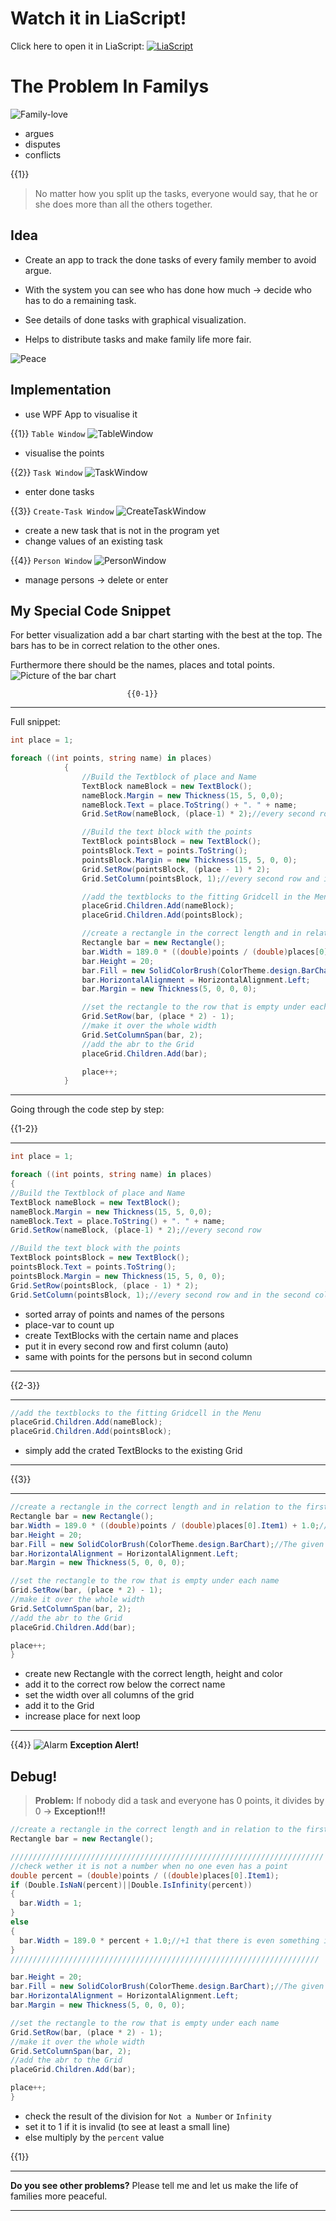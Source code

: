 <!--
author:   Florian Schierz

email:    florischierz@gmail.com

logo: https://upload.wikimedia.org/wikipedia/commons/2/2a/Corporate_Woman_Giving_a_PowerPoint_Presentation.svg

version:  1.0.1

language: de

narrator: Deutsch Female

import: https://github.com/liascript/CodeRunner

comment:  Es wird gezeigt, wie typische bekannte Präsentationselemente auch
          mithilfe von LiaScript genutzt werden können.

tags:     LiaScript, PowerPoint, Tutorial

-->
# Watch it in LiaScript!

Click here to open it in LiaScript:
[![LiaScript](https://raw.githubusercontent.com/LiaScript/LiaScript/master/badges/course.svg)](https://liascript.github.io/course/?https://github.com/Florian2501/Vortrag-Code-Snippet/blob/master/CodeSnippetPresentation.md)

# The Problem In Familys


![Family-love](https://cdnext.funpot.net/bild/funpot0000250003/39/Pingu-Streit.gif)

- argues
- disputes
- conflicts

{{1}}
>No matter how you split up the tasks, everyone would say, that he or she does more than all the others together.

## Idea
- Create an app to track the done tasks of every family member to avoid argue.

- With the system you can see who has done how much -> decide who has to do a remaining task.

- See details of done tasks with graphical visualization.

- Helps to distribute tasks and make family life more fair.

![Peace](https://media.tenor.com/images/923df43fb015bd6c375fb7c7b7d5f293/tenor.gif)
## Implementation
- use WPF App to visualise it

{{1}}
`Table Window`
![TableWindow](./Tabelle.PNG)

- visualise the points


{{2}}
`Task Window`
![TaskWindow](./NewTask.PNG)

- enter done tasks


{{3}}
`Create-Task Window`
![CreateTaskWindow](./CreateTask.PNG)

- create a new task that is not in the program yet
- change values of an existing task


{{4}}
`Person Window`
![PersonWindow](./Persons.PNG)

- manage persons -> delete or enter


## My Special Code Snippet

For better visualization add a bar chart starting with the best at the top. The bars has to be in correct relation to the other ones.

Furthermore there should be the names, places and total points.
![Picture of the bar chart](./BarChart.PNG)



                              {{0-1}}
********************************************************************************
Full snippet:

```csharp        Snippet
int place = 1;

foreach ((int points, string name) in places)
            {
                //Build the Textblock of place and Name
                TextBlock nameBlock = new TextBlock();
                nameBlock.Margin = new Thickness(15, 5, 0,0);
                nameBlock.Text = place.ToString() + ". " + name;
                Grid.SetRow(nameBlock, (place-1) * 2);//every second row

                //Build the text block with the points
                TextBlock pointsBlock = new TextBlock();
                pointsBlock.Text = points.ToString();
                pointsBlock.Margin = new Thickness(15, 5, 0, 0);
                Grid.SetRow(pointsBlock, (place - 1) * 2);
                Grid.SetColumn(pointsBlock, 1);//every second row and in the second column

                //add the textblocks to the fitting Gridcell in the Menu
                placeGrid.Children.Add(nameBlock);
                placeGrid.Children.Add(pointsBlock);

                //create a rectangle in the correct length and in relation to the first place -> will be always the whole line (190)
                Rectangle bar = new Rectangle();
                bar.Width = 189.0 * ((double)points / (double)places[0].Item1) + 1.0;//+1 that there is even something if the points are 0
                bar.Height = 20;
                bar.Fill = new SolidColorBrush(ColorTheme.design.BarChart);//The given color for the bar chart
                bar.HorizontalAlignment = HorizontalAlignment.Left;
                bar.Margin = new Thickness(5, 0, 0, 0);

                //set the rectangle to the row that is empty under each name
                Grid.SetRow(bar, (place * 2) - 1);
                //make it over the whole width
                Grid.SetColumnSpan(bar, 2);
                //add the abr to the Grid
                placeGrid.Children.Add(bar);

                place++;
            }
```

********************************************************************************


Going through the code step by step:

{{1-2}}
********************************************************************************

```csharp        Part 1
int place = 1;

foreach ((int points, string name) in places)
{
//Build the Textblock of place and Name
TextBlock nameBlock = new TextBlock();
nameBlock.Margin = new Thickness(15, 5, 0,0);
nameBlock.Text = place.ToString() + ". " + name;
Grid.SetRow(nameBlock, (place-1) * 2);//every second row

//Build the text block with the points
TextBlock pointsBlock = new TextBlock();
pointsBlock.Text = points.ToString();
pointsBlock.Margin = new Thickness(15, 5, 0, 0);
Grid.SetRow(pointsBlock, (place - 1) * 2);
Grid.SetColumn(pointsBlock, 1);//every second row and in the second column

```

- sorted array of points and names of the persons
- place-var to count up
- create TextBlocks with the certain name and places
- put it in every second row and first column (auto)
- same with points for the persons but in second column
********************************************************************************

{{2-3}}
********************************************************************************

```csharp        Part 2
//add the textblocks to the fitting Gridcell in the Menu
placeGrid.Children.Add(nameBlock);
placeGrid.Children.Add(pointsBlock);
```

- simply add the crated TextBlocks to the existing Grid
********************************************************************************

{{3}}
********************************************************************************

```csharp        Part 3
//create a rectangle in the correct length and in relation to the first place -> will be always the whole line (190)
Rectangle bar = new Rectangle();
bar.Width = 189.0 * ((double)points / (double)places[0].Item1) + 1.0;//+1 that there is even something if the points are 0
bar.Height = 20;
bar.Fill = new SolidColorBrush(ColorTheme.design.BarChart);//The given color for the bar chart
bar.HorizontalAlignment = HorizontalAlignment.Left;
bar.Margin = new Thickness(5, 0, 0, 0);

//set the rectangle to the row that is empty under each name
Grid.SetRow(bar, (place * 2) - 1);
//make it over the whole width
Grid.SetColumnSpan(bar, 2);
//add the abr to the Grid
placeGrid.Children.Add(bar);

place++;
}
```

- create new Rectangle with the correct length, height and color
- add it to the correct row below the correct name
- set the width over all columns of the grid
- add it to the Grid
- increase place for next loop
********************************************************************************
{{4}}
![Alarm](https://media3.giphy.com/media/eImrJKnOmuBDmqXNUj/giphy.gif)
**Exception Alert!**

## Debug!
>**Problem:**  If nobody did a task and everyone has 0 points, it divides by 0 -> **Exception!!!**

```csharp        Part 3
//create a rectangle in the correct length and in relation to the first place -> will be always the whole line (190)
Rectangle bar = new Rectangle();

//////////////////////////////////////////////////////////////////////
//check wether it is not a number when no one even has a point
double percent = (double)points / ((double)places[0].Item1);
if (Double.IsNaN(percent)||Double.IsInfinity(percent))
{
  bar.Width = 1;
}
else
{
  bar.Width = 189.0 * percent + 1.0;//+1 that there is even something if the points are 0
}
/////////////////////////////////////////////////////////////////////

bar.Height = 20;
bar.Fill = new SolidColorBrush(ColorTheme.design.BarChart);//The given color for the bar chart
bar.HorizontalAlignment = HorizontalAlignment.Left;
bar.Margin = new Thickness(5, 0, 0, 0);

//set the rectangle to the row that is empty under each name
Grid.SetRow(bar, (place * 2) - 1);
//make it over the whole width
Grid.SetColumnSpan(bar, 2);
//add the abr to the Grid
placeGrid.Children.Add(bar);

place++;
}
```
- check the result of the division for `Not a Number` or `Infinity`
- set it to 1 if it is invalid (to see at least a small line)
- else multiply by the `percent` value


{{1}}
********************************************************************************
**Do you see other problems?**
Please tell me and let us make the life of families more peaceful.
********************************************************************************
